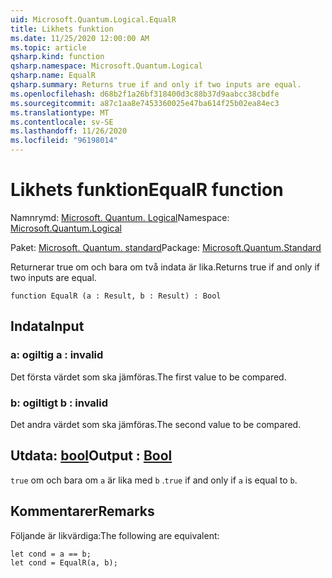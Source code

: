 ```yaml
---
uid: Microsoft.Quantum.Logical.EqualR
title: Likhets funktion
ms.date: 11/25/2020 12:00:00 AM
ms.topic: article
qsharp.kind: function
qsharp.namespace: Microsoft.Quantum.Logical
qsharp.name: EqualR
qsharp.summary: Returns true if and only if two inputs are equal.
ms.openlocfilehash: d68b2f1a26bf318400d3c88b37d9aabcc38cbdfe
ms.sourcegitcommit: a87c1aa8e7453360025e47ba614f25b02ea84ec3
ms.translationtype: MT
ms.contentlocale: sv-SE
ms.lasthandoff: 11/26/2020
ms.locfileid: "96198014"
---
```

# <a name="equalr-function"></a><span data-ttu-id="67b4c-102">Likhets funktion</span><span class="sxs-lookup"><span data-stu-id="67b4c-102">EqualR function</span></span>

<span data-ttu-id="67b4c-103">Namnrymd: [Microsoft. Quantum. Logical](xref:Microsoft.Quantum.Logical)</span><span class="sxs-lookup"><span data-stu-id="67b4c-103">Namespace: [Microsoft.Quantum.Logical](xref:Microsoft.Quantum.Logical)</span></span>

<span data-ttu-id="67b4c-104">Paket: [Microsoft. Quantum. standard](https://nuget.org/packages/Microsoft.Quantum.Standard)</span><span class="sxs-lookup"><span data-stu-id="67b4c-104">Package: [Microsoft.Quantum.Standard](https://nuget.org/packages/Microsoft.Quantum.Standard)</span></span>


<span data-ttu-id="67b4c-105">Returnerar true om och bara om två indata är lika.</span><span class="sxs-lookup"><span data-stu-id="67b4c-105">Returns true if and only if two inputs are equal.</span></span>

```qsharp
function EqualR (a : Result, b : Result) : Bool
```


## <a name="input"></a><span data-ttu-id="67b4c-106">Indata</span><span class="sxs-lookup"><span data-stu-id="67b4c-106">Input</span></span>

### <a name="a--__invalidresult__"></a><span data-ttu-id="67b4c-107">a: __ogiltig <Result>__</span><span class="sxs-lookup"><span data-stu-id="67b4c-107">a : __invalid<Result>__</span></span>

<span data-ttu-id="67b4c-108">Det första värdet som ska jämföras.</span><span class="sxs-lookup"><span data-stu-id="67b4c-108">The first value to be compared.</span></span>


### <a name="b--__invalidresult__"></a><span data-ttu-id="67b4c-109">b: __ogiltigt <Result>__</span><span class="sxs-lookup"><span data-stu-id="67b4c-109">b : __invalid<Result>__</span></span>

<span data-ttu-id="67b4c-110">Det andra värdet som ska jämföras.</span><span class="sxs-lookup"><span data-stu-id="67b4c-110">The second value to be compared.</span></span>



## <a name="output--bool"></a><span data-ttu-id="67b4c-111">Utdata: [bool](xref:microsoft.quantum.lang-ref.bool)</span><span class="sxs-lookup"><span data-stu-id="67b4c-111">Output : [Bool](xref:microsoft.quantum.lang-ref.bool)</span></span>

<span data-ttu-id="67b4c-112">`true` om och bara om `a` är lika med `b` .</span><span class="sxs-lookup"><span data-stu-id="67b4c-112">`true` if and only if `a` is equal to `b`.</span></span>

## <a name="remarks"></a><span data-ttu-id="67b4c-113">Kommentarer</span><span class="sxs-lookup"><span data-stu-id="67b4c-113">Remarks</span></span>

<span data-ttu-id="67b4c-114">Följande är likvärdiga:</span><span class="sxs-lookup"><span data-stu-id="67b4c-114">The following are equivalent:</span></span>

```Q#
let cond = a == b;
let cond = EqualR(a, b);
```